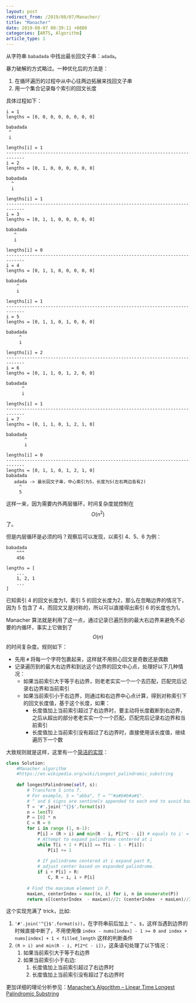 ```yaml
---
layout: post
redirect_from: /2019/08/07/Manacher/
title: "Manacher"
date: 2019-08-07 00:39:11 +0800
categories: [ARTS, Algorithm]
article_type: 1
---
```



从字符串 `babadada` 中找出最长回文子串：`adada`。

暴力破解的方式略过。一种优化后的方法是：

1. 在循环遍历的过程中从中心往两边拓展来找回文子串
2. 用一个集合记录每个索引的回文长度

具体过程如下：

```
i = 1
lengths = [0, 0, 0, 0, 0, 0, 0, 0]

babadada
 ^
 i

lengths[i] = 1
-----------------------------------------------------------------------------
i = 2
lengths = [0, 1, 0, 0, 0, 0, 0, 0]

babadada
  ^
  i

lengths[i] = 1
-----------------------------------------------------------------------------
i = 3
lengths = [0, 1, 1, 0, 0, 0, 0, 0]

babadada
   ^
   i

lengths[i] = 0
-----------------------------------------------------------------------------
i = 4
lengths = [0, 1, 1, 0, 0, 0, 0, 0]

babadada
    ^
    i

lengths[i] = 1
-----------------------------------------------------------------------------
i = 5
lengths = [0, 1, 1, 0, 1, 0, 0, 0]

babadada
     ^
     i

lengths[i] = 2
-----------------------------------------------------------------------------
i = 6
lengths = [0, 1, 1, 0, 1, 2, 0, 0]

babadada
      ^
      i

lengths[i] = 1
-----------------------------------------------------------------------------
i = 7
lengths = [0, 1, 1, 0, 1, 2, 1, 0]

babadada
       ^
       i

lengths[i] = 0
-----------------------------------------------------------------------------
lengths = [0, 1, 1, 0, 1, 2, 1, 0]
babadada
   adada -> 最长回文子串，中心索引为5，长度为5(左右两边各有2)
     ^
     5
```

这样一来，因为需要内外两层循环，时间复杂度就控制在 $$O({n^2})$$ 了。

但是内层循环是必须的吗？观察后可以发现，以索引 4、5、6 为例：

```
babadada
    ^^^
    456
    
lengths = [
    ...
    1, 2, 1
    ...
]
```

已知索引 4 的回文长度为1，索引 5 的回文长度为2，那么在忽略边界的情况下，因为 5 包含了 4，而回文又是对称的，所以可以直接得出索引 6 的长度也为1。

Manacher 算法就是利用了这一点，通过记录已遍历到的最大右边界来避免不必要的内循环，事实上它做到了 $$O(n)$$ 的时间复杂度。规则如下：

- 先用 `#` 将每一个字符包裹起来，这样就不用担心回文是奇数还是偶数
- 记录遍历到的最大右边界和到达这个边界的回文中心点，处理好以下几种情况：
  - 如果当前索引大于等于右边界，则老老实实一个一个去匹配，匹配完后记录右边界和当前索引
  - 如果当前索引小于右边界，则通过和右边界中心点计算，得到对称索引下的回文长度值，基于这个长度，如果：
    - 长度值加上当前索引超过了右边界时，要主动将长度截断到右边界，之后从超出的部分老老实实一个一个匹配，匹配完后记录右边界和当前索引
    - 长度值加上当前索引没有超过了右边界时，直接使用该长度值，继续遍历下一个数

大致规则就是这样，这里有一个[简洁的实现](https://leetcode.com/problems/longest-palindromic-substring/discuss/3337/Manacher-algorithm-in-Python-O(n))：

```python
class Solution:
    #Manacher algorithm
    #https://en.wikipedia.org/wiki/Longest_palindromic_substring
    
    def longestPalindrome(self, s):
        # Transform S into T.
        # For example, S = "abba", T = "^#a#b#b#a#$".
        # ^ and $ signs are sentinels appended to each end to avoid bounds checking
        T = '#'.join('^{}$'.format(s))
        n = len(T)
        P = [0] * n
        C = R = 0
        for i in range (1, n-1):
            P[i] = (R > i) and min(R - i, P[2*C - i]) # equals to i' = C - (i-C)
            # Attempt to expand palindrome centered at i
            while T[i + 1 + P[i]] == T[i - 1 - P[i]]:
                P[i] += 1
    
            # If palindrome centered at i expand past R,
            # adjust center based on expanded palindrome.
            if i + P[i] > R:
                C, R = i, i + P[i]
    
        # Find the maximum element in P.
        maxLen, centerIndex = max((n, i) for i, n in enumerate(P))
        return s[(centerIndex  - maxLen)//2: (centerIndex  + maxLen)//2]
```

这个实现充满了 trick，比如:

1. `'#'.join('^{}$'.format(s))`，在字符串前后加上 `^` 、`$`，这样当遇到边界的时候直接中断了，不用使用像 `index - nums[index] - 1 >= 0 and index + nums[index] + 1 < filled_length` 这样的判断条件
2. `(R > i) and min(R - i, P[2*C - i])`，这条语句处理了以下情况：
   1. 如果当前索引大于等于右边界
   2. 如果当前索引小于右边:
      1. 长度值加上当前索引超过了右边界时
      2. 长度值加上当前索引没有超过了右边界时

更加详细的理论分析参见：[Manacher’s Algorithm – Linear Time Longest Palindromic Substring](https://www.geeksforgeeks.org/manachers-algorithm-linear-time-longest-palindromic-substring-part-1/)